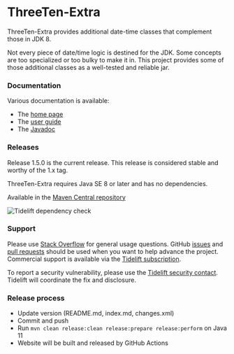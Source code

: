 ThreeTen-Extra
==============

ThreeTen-Extra provides additional date-time classes that complement those in JDK 8.

Not every piece of date/time logic is destined for the JDK.
Some concepts are too specialized or too bulky to make it in.
This project provides some of those additional classes as a well-tested and reliable jar.


### Documentation
Various documentation is available:

* The [home page](https://www.threeten.org/threeten-extra/)
* The [user guide](https://www.threeten.org/threeten-extra/userguide.html)
* The [Javadoc](https://www.threeten.org/threeten-extra/apidocs/org.threeten.extra/module-summary.html)


### Releases
Release 1.5.0 is the current release.
This release is considered stable and worthy of the 1.x tag.

ThreeTen-Extra requires Java SE 8 or later and has no dependencies.

Available in the [Maven Central repository](https://search.maven.org/search?q=g:org.threeten%20AND%20a:threeten-extra&core=gav)

![Tidelift dependency check](https://tidelift.com/badges/github/ThreeTen/threeten-extra)


### Support
Please use [Stack Overflow](https://stackoverflow.com/search?q=threeten-extra) for general usage questions.
GitHub [issues](https://github.com/ThreeTen/threeten-extra/issues) and [pull requests](https://github.com/ThreeTen/threeten-extra/pulls)
should be used when you want to help advance the project.
Commercial support is available via the
[Tidelift subscription](https://tidelift.com/subscription/pkg/maven-org-threeten-threeten-extra?utm_source=maven-org-threeten-threeten-extra&utm_medium=referral&utm_campaign=readme).

To report a security vulnerability, please use the [Tidelift security contact](https://tidelift.com/security).
Tidelift will coordinate the fix and disclosure.


### Release process

* Update version (README.md, index.md, changes.xml)
* Commit and push
* Run `mvn clean release:clean release:prepare release:perform` on Java 11
* Website will be built and released by GitHub Actions

